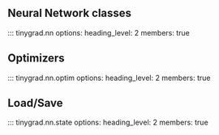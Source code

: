 ## Neural Network classes

::: tinygrad.nn
    options:
        heading_level: 2
        members: true

## Optimizers

::: tinygrad.nn.optim
    options:
        heading_level: 2
        members: true

## Load/Save

::: tinygrad.nn.state
    options:
        heading_level: 2
        members: true
